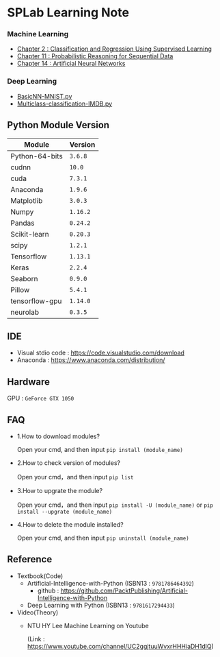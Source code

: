 # SPLab Learning Note
### Machine Learning
* [Chapter 2 : Classification and Regression Using Supervised Learning](Chapter2.md)
* [Chapter 11 : Probabilistic Reasoning for Sequential Data](Chapter11.md)
* [Chapter 14 : Artificial Neural Networks](Chapter14.md)
### Deep Learning
* [BasicNN-MNIST.py](DL/BasicNN-MNIST.py)
* [Multiclass-classification-IMDB.py](DL/Multiclass-classification-IMDB.py)

## Python Module Version
|Module|Version|
|-|-|
|Python-64-bits|`3.6.8`|
|cudnn|`10.0`|
|cuda|`7.3.1`|
|Anaconda|`1.9.6`|
|Matplotlib|`3.0.3`|
|Numpy|`1.16.2`|
|Pandas|`0.24.2`|
|Scikit-learn|`0.20.3`|
|scipy|`1.2.1`|
|Tensorflow|`1.13.1`|
|Keras|`2.2.4`|
|Seaborn|`0.9.0`|
|Pillow|`5.4.1`|
|tensorflow-gpu|`1.14.0`|
|neurolab|`0.3.5`|

## IDE 
 * Visual stdio code : https://code.visualstudio.com/download
 * Anaconda : https://www.anaconda.com/distribution/

## Hardware
GPU :  `GeForce GTX 1050`

## FAQ 
* 1.How to download modules?

   Open your cmd, and then input `pip install (module_name)`

* 2.How to check version of modules?

   Open your cmd，and then input `pip list`
   
* 3.How to upgrate the module?

   Open your cmd，and then input `pip install -U (module_name)` or `pip install --upgrate (module_name)`
   
* 4.How to delete the module installed?

   Open your cmd, and then input `pip uninstall (module_name)`

## Reference
* Textbook(Code)
  - Artificial-Intelligence-with-Python (ISBN13 : `9781786464392`)
    - github : https://github.com/PacktPublishing/Artificial-Intelligence-with-Python
  - Deep Learning with Python (ISBN13 : `9781617294433`)
* Video(Theory)
  - NTU HY Lee Machine Learning on Youtube 
  
    (Link : https://www.youtube.com/channel/UC2ggjtuuWvxrHHHiaDH1dlQ)
